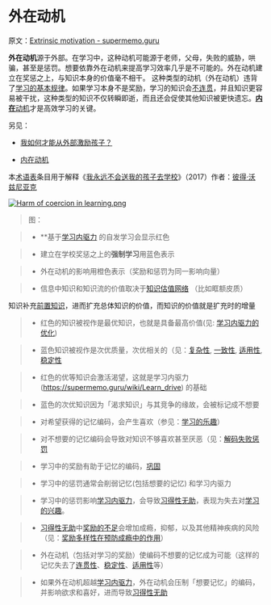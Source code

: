 # 外在动机

原文：[Extrinsic motivation - supermemo.guru](https://supermemo.guru/wiki/Extrinsic_motivation)

**外在动机**源于外部。在学习中，这种动机可能源于老师，父母，失败的威胁，哄骗，甚至是惩罚。想要依靠外在动机来提高学习效率几乎是不可能的。外在动机建立在奖惩之上，与知识本身的价值毫不相干。 这种类型的动机（外在动机）违背了[学习的基本规律](https://supermemo.guru/wiki/Fundamental_law_of_learning)。如果学习本身不是奖励，学习的知识会[不连贯](https://supermemo.guru/wiki/Coherence)，并且知识更容易被干扰，这种类型的知识不仅转瞬即逝，而且还会促使其他知识被更快遗忘。[**内在**动机](https://supermemo.guru/wiki/Intrinsic_motivation)才是高效学习的关键。

另见：

-  [我如何才能从外部激励孩子？](https://supermemo.guru/wiki/How_can_I_motivate_a_child_extrinsically%3F)

- [内在动机](https://supermemo.guru/wiki/Intrinsic_motivation)

本[术语表](https://supermemo.guru/wiki/Glossary)条目用于解释《[我永远不会送我的孩子去学校](https://supermemo.guru/wiki/Problem_of_Schooling)》（2017）作者：[彼得·沃兹尼亚克](https://supermemo.guru/wiki/Piotr_Wozniak)

[![Harm of coercion in learning.png](https://supermemo.guru/images/thumb/c/cc/Harm_of_coercion_in_learning.png/900px-Harm_of_coercion_in_learning.png)](https://supermemo.guru/wiki/File:Harm_of_coercion_in_learning.png)

> 图：

>

> - **基于[学习内驱力](https://supermemo.guru/wiki/Learn_drive) 的自发学习会显示红色

> - 建立在学校奖惩之上的**强制学习**用蓝色表示

> - 外在动机的影响用橙色表示（奖励和惩罚为同一影响向量）

> - 信息中知识和知识流的价值取决于[知识估值网络](https://supermemo.guru/wiki/Knowledge_valuation_network) （比如眶额皮质）

知识补充[前置知识](https://supermemo.guru/wiki/Prior_knowledge)，进而扩充总体知识的价值，而知识的价值就是扩充时的增量

> - 红色的知识被视作是最优知识，也就是具备最高价值(见: [学习内驱力的优化](https://supermemo.guru/wiki/Optimality_of_the_learn_drive))

> - 蓝色知识被视作是次优质量，次优相关的（见：[复杂性](https://supermemo.guru/wiki/Complexity), [一致性](https://supermemo.guru/wiki/Coherence), [适用性](https://supermemo.guru/wiki/Applicability), [稳定性](https://supermemo.guru/wiki/Stability)

> - 红色的优等知识会激活渴望，这就是学习内驱力(https://supermemo.guru/wiki/Learn_drive) 的基础

> - 蓝色的次优知识因为「渴求知识」与其竞争的缘故，会被标记成不想要

> - 对希望获得的记忆编码，会产生喜欢（参见：[学习的乐趣](https://supermemo.guru/wiki/Pleasure_of_learning)）

> - 对不想要的记忆编码会导致对知识不够喜欢甚至厌恶（见：[解码失败惩罚](https://supermemo.guru/wiki/Decoding_failure_penalty)

> - 学习中的奖励有助于记忆的编码，[巩固](https://supermemo.guru/wiki/Consolidation)

> - 学习中的惩罚通常会削弱记忆(包括想要的记忆) 和学习内驱力

> - 学习中的惩罚影响[学习内驱力](https://supermemo.guru/wiki/Learn_drive)，会导致[习得性无助](https://supermemo.guru/wiki/Learned_helplessness)，表现为失去对[学习的兴趣](https://supermemo.guru/wiki/Pleasure_of_learning)。

> - [习得性无助](https://supermemo.guru/wiki/Learned_helplessness)中[奖励的不足](https://supermemo.guru/wiki/Reward_deficit)会增加成瘾，抑郁，以及其他精神疾病的风险（见：[奖励多样性在预防成瘾中的作用](https://supermemo.guru/wiki/Reward_diversity_in_preventing_addictions)）

> - 外在动机（包括对学习的奖励）使编码不想要的记忆成为可能（这样的记忆失去了[连贯性](https://supermemo.guru/wiki/Coherence)、[稳定性](https://supermemo.guru/wiki/Stability)、[适用性](https://supermemo.guru/wiki/Applicability)等）

> - 如果外在动机超越[学习内驱力](https://supermemo.guru/wiki/Learn_drive)，外在动机会压制「想要记忆」的编码，并影响欲求和喜好，进而导致[习得性无助](https://supermemo.guru/wiki/Learned_helplessness)